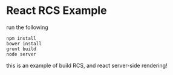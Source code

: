 # React RCS Example

run the following

```
npm install
bower install
grunt build
node server
```

this is an example of build RCS, and react server-side rendering!
